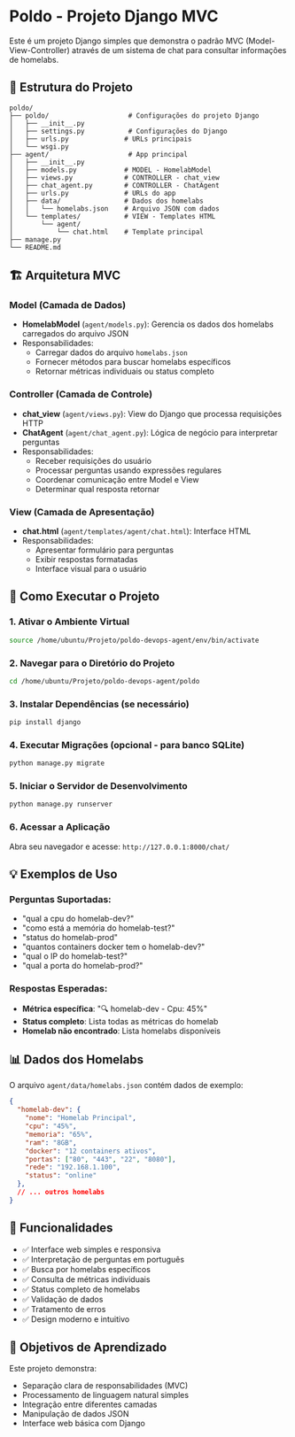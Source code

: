 # Poldo - Projeto Django MVC

Este é um projeto Django simples que demonstra o padrão MVC (Model-View-Controller) através de um sistema de chat para consultar informações de homelabs.

## 📁 Estrutura do Projeto

```
poldo/
├── poldo/                    # Configurações do projeto Django
│   ├── __init__.py
│   ├── settings.py           # Configurações do Django
│   ├── urls.py              # URLs principais
│   └── wsgi.py
├── agent/                    # App principal
│   ├── __init__.py
│   ├── models.py            # MODEL - HomelabModel
│   ├── views.py             # CONTROLLER - chat_view
│   ├── chat_agent.py        # CONTROLLER - ChatAgent
│   ├── urls.py              # URLs do app
│   ├── data/                # Dados dos homelabs
│   │   └── homelabs.json    # Arquivo JSON com dados
│   └── templates/           # VIEW - Templates HTML
│       └── agent/
│           └── chat.html    # Template principal
├── manage.py
└── README.md
```

## 🏗️ Arquitetura MVC

### Model (Camada de Dados)
- **HomelabModel** (`agent/models.py`): Gerencia os dados dos homelabs carregados do arquivo JSON
- Responsabilidades:
  - Carregar dados do arquivo `homelabs.json`
  - Fornecer métodos para buscar homelabs específicos
  - Retornar métricas individuais ou status completo

### Controller (Camada de Controle)
- **chat_view** (`agent/views.py`): View do Django que processa requisições HTTP
- **ChatAgent** (`agent/chat_agent.py`): Lógica de negócio para interpretar perguntas
- Responsabilidades:
  - Receber requisições do usuário
  - Processar perguntas usando expressões regulares
  - Coordenar comunicação entre Model e View
  - Determinar qual resposta retornar

### View (Camada de Apresentação)
- **chat.html** (`agent/templates/agent/chat.html`): Interface HTML
- Responsabilidades:
  - Apresentar formulário para perguntas
  - Exibir respostas formatadas
  - Interface visual para o usuário

## 🚀 Como Executar o Projeto

### 1. Ativar o Ambiente Virtual
```bash
source /home/ubuntu/Projeto/poldo-devops-agent/env/bin/activate
```

### 2. Navegar para o Diretório do Projeto
```bash
cd /home/ubuntu/Projeto/poldo-devops-agent/poldo
```

### 3. Instalar Dependências (se necessário)
```bash
pip install django
```

### 4. Executar Migrações (opcional - para banco SQLite)
```bash
python manage.py migrate
```

### 5. Iniciar o Servidor de Desenvolvimento
```bash
python manage.py runserver
```

### 6. Acessar a Aplicação
Abra seu navegador e acesse: `http://127.0.0.1:8000/chat/`

## 💡 Exemplos de Uso

### Perguntas Suportadas:
- "qual a cpu do homelab-dev?"
- "como está a memória do homelab-test?"
- "status do homelab-prod"
- "quantos containers docker tem o homelab-dev?"
- "qual o IP do homelab-test?"
- "qual a porta do homelab-prod?"

### Respostas Esperadas:
- **Métrica específica**: "🔍 homelab-dev - Cpu: 45%"
- **Status completo**: Lista todas as métricas do homelab
- **Homelab não encontrado**: Lista homelabs disponíveis

## 📊 Dados dos Homelabs

O arquivo `agent/data/homelabs.json` contém dados de exemplo:

```json
{
  "homelab-dev": {
    "nome": "Homelab Principal",
    "cpu": "45%",
    "memoria": "65%",
    "ram": "8GB",
    "docker": "12 containers ativos",
    "portas": ["80", "443", "22", "8080"],
    "rede": "192.168.1.100",
    "status": "online"
  },
  // ... outros homelabs
}
```

## 🔧 Funcionalidades

- ✅ Interface web simples e responsiva
- ✅ Interpretação de perguntas em português
- ✅ Busca por homelabs específicos
- ✅ Consulta de métricas individuais
- ✅ Status completo de homelabs
- ✅ Validação de dados
- ✅ Tratamento de erros
- ✅ Design moderno e intuitivo

## 🎯 Objetivos de Aprendizado

Este projeto demonstra:
- Separação clara de responsabilidades (MVC)
- Processamento de linguagem natural simples
- Integração entre diferentes camadas
- Manipulação de dados JSON
- Interface web básica com Django
